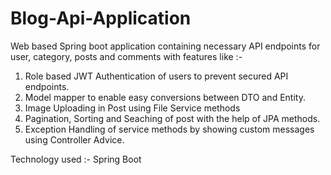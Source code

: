 # Blog-Api-Application
Web based Spring boot application containing necessary API endpoints for user, category, posts and comments with features like :-

1. Role based JWT Authentication of users to prevent secured API endpoints.
2. Model mapper to enable easy conversions between DTO and Entity.
3. Image Uploading in Post using File Service methods
4. Pagination, Sorting and Seaching of post with the help of JPA methods.
5. Exception Handling of service methods by showing custom messages using Controller Advice.

Technology used :- 
Spring Boot
